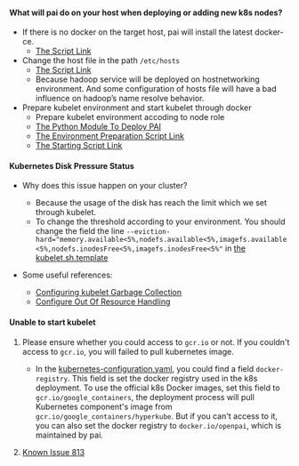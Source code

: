 #### What will pai do on your host when deploying or adding new k8s nodes?

- If there is no docker on the target host, pai will install the latest docker-ce. 
    - [The Script Link](../../../deployment/k8sPaiLibrary/maintaintool/docker-ce-install.sh)
- Change the host file in the path ```/etc/hosts``` 
    - [The Script Link](../../../deployment/k8sPaiLibrary/maintaintool/hosts-check.sh)
    - Because hadoop service will be deployed on hostnetworking environment. And some configuration of hosts file will have a bad influence on hadoop’s name resolve behavior.
- Prepare kubelet environment and start kubelet through docker 
    - Prepare kubelet environment accoding to node role
    - [The Python Module To Deploy PAI](../../../deployment/k8sPaiLibrary/maintainlib/deploy.py)
    - [The Environment Preparation Script Link](../../../deployment/k8sPaiLibrary/maintaintool/kubelet-start.sh)
    - [The Starting Script Link](../../../../deployment/k8sPaiLibrary/template/kubelet.sh.template)

#### Kubernetes Disk Pressure Status

- Why does this issue happen on your cluster?
    
    - Because the usage of the disk has reach the limit which we set through kubelet.
    - To change the threshold according to your environment. You should change the field the line ```--eviction-hard="memory.available<5%,nodefs.available<5%,imagefs.available<5%,nodefs.inodesFree<5%,imagefs.inodesFree<5%"``` in [the kubelet.sh.template](../../../deployment/k8sPaiLibrary/template/kubelet.sh.template)

- Some useful references:
    
    - [Configuring kubelet Garbage Collection](https://kubernetes.io/docs/concepts/cluster-administration/kubelet-garbage-collection/)
    - [Configure Out Of Resource Handling](https://kubernetes.io/docs/tasks/administer-cluster/out-of-resource/)

#### Unable to start kubelet

1) Please ensure whether you could access to ```gcr.io``` or not. If you couldn't access to ```gcr.io```, you will failed to pull kubernetes image.

    - In the [kubernetes-configuration.yaml](../../../../examples/cluster-configuration/kubernetes-configuration.yaml), you could find a field ```docker-registry```. This field is set the docker registry used in the k8s deployment. To use the official k8s Docker images, set this field to ```gcr.io/google_containers```, the deployment process will pull Kubernetes component's image from ```gcr.io/google_containers/hyperkube```. But if you can't access to it, you can also set the docker registry to ```docker.io/openpai```, which is maintained by pai.
    

2) [ Known Issue 813](https://github.com/Microsoft/pai/issues/813)